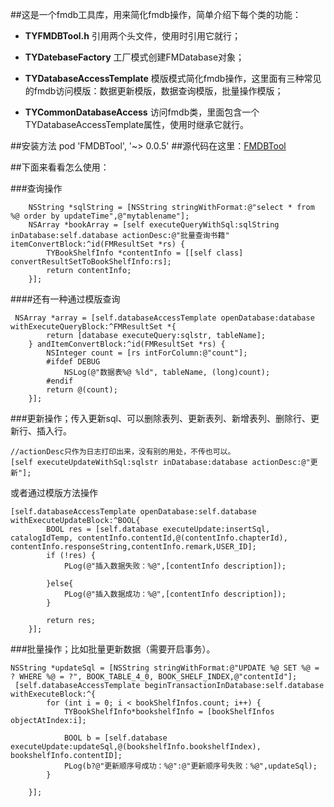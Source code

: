 ##这是一个fmdb工具库，用来简化fmdb操作，简单介绍下每个类的功能：

 - **TYFMDBTool.h** 引用两个头文件，使用时引用它就行；
 - **TYDatebaseFactory** 工厂模式创建FMDatabase对象；
 - **TYDatabaseAccessTemplate** 模版模式简化fmdb操作，这里面有三种常见的fmdb访问模版：数据更新模版，数据查询模版，批量操作模版；
 
 - **TYCommonDatabaseAccess** 访问fmdb类，里面包含一个TYDatabaseAccessTemplate属性，使用时继承它就行。

##安装方法
    pod 'FMDBTool', '~> 0.0.5'
##源代码在这里：[FMDBTool](https://github.com/chengdonghai/FMDBTool)

##下面来看看怎么使用：

###查询操作

```objc
    NSString *sqlString = [NSString stringWithFormat:@"select * from %@ order by updateTime",@"mytablename"];
    NSArray *bookArray = [self executeQueryWithSql:sqlString inDatabase:self.database actionDesc:@"批量查询书籍" itemConvertBlock:^id(FMResultSet *rs) {
        TYBookShelfInfo *contentInfo = [[self class] convertResultSetToBookShelfInfo:rs];
        return contentInfo;
    }];
```
####还有一种通过模版查询
```objc
 NSArray *array = [self.databaseAccessTemplate openDatabase:database withExecuteQueryBlock:^FMResultSet *{
        return [database executeQuery:sqlstr, tableName];
    } andItemConvertBlock:^id(FMResultSet *rs) {
        NSInteger count = [rs intForColumn:@"count"];
        #ifdef DEBUG
            NSLog(@"数据表%@ %ld", tableName, (long)count);
        #endif
        return @(count);
    }];
```
###更新操作；传入更新sql、可以删除表列、更新表列、新增表列、删除行、更新行、插入行。
```objc
//actionDesc只作为日志打印出来，没有别的用处，不传也可以。
[self executeUpdateWithSql:sqlstr inDatabase:database actionDesc:@"更新"];
```
或者通过模版方法操作
```objc
[self.databaseAccessTemplate openDatabase:self.database withExecuteUpdateBlock:^BOOL{
        BOOL res = [self.database executeUpdate:insertSql, catalogIdTemp, contentInfo.contentId,@(contentInfo.chapterId), contentInfo.responseString,contentInfo.remark,USER_ID];
        if (!res) {
            PLog(@"插入数据失败：%@",[contentInfo description]);
            
        }else{
            PLog(@"插入数据成功：%@",[contentInfo description]);
        }
        
        return res;
    }];
```
###批量操作；比如批量更新数据（需要开启事务）。
```objc
NSString *updateSql = [NSString stringWithFormat:@"UPDATE %@ SET %@ = ? WHERE %@ = ?", BOOK_TABLE_4_0, BOOK_SHELF_INDEX,@"contentId"];
 [self.databaseAccessTemplate beginTransactionInDatabase:self.database withExecuteBlock:^{
        for (int i = 0; i < bookShelfInfos.count; i++) {
            TYBookShelfInfo*bookshelfInfo = [bookShelfInfos objectAtIndex:i];
            
            BOOL b = [self.database executeUpdate:updateSql,@(bookshelfInfo.bookshelfIndex), bookshelfInfo.contentID];
            PLog(b?@"更新顺序号成功：%@":@"更新顺序号失败：%@",updateSql);
        }
       
    }];
```


